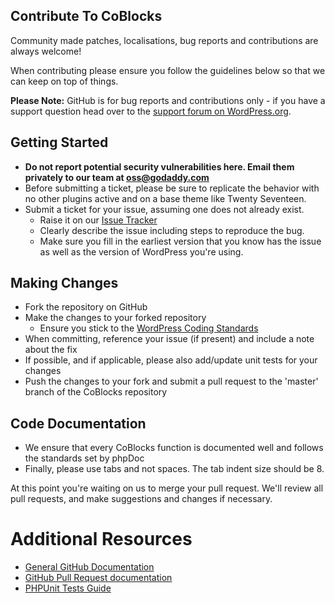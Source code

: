 ## Contribute To CoBlocks

Community made patches, localisations, bug reports and contributions are always welcome!

When contributing please ensure you follow the guidelines below so that we can keep on top of things.

**Please Note:** GitHub is for bug reports and contributions only - if you have a support question head over to the [support forum on WordPress.org](https://wordpress.org/support/plugin/coblocks).

## Getting Started

-   **Do not report potential security vulnerabilities here. Email them privately to our team at [oss@godaddy.com](mailto:oss@godaddy.com)**
-   Before submitting a ticket, please be sure to replicate the behavior with no other plugins active and on a base theme like Twenty Seventeen.
-   Submit a ticket for your issue, assuming one does not already exist.
    -   Raise it on our [Issue Tracker](https://github.com/godaddy/coblocks/issues)
    -   Clearly describe the issue including steps to reproduce the bug.
    -   Make sure you fill in the earliest version that you know has the issue as well as the version of WordPress you're using.

## Making Changes

-   Fork the repository on GitHub
-   Make the changes to your forked repository
    -   Ensure you stick to the [WordPress Coding Standards](https://codex.wordpress.org/WordPress_Coding_Standards)
-   When committing, reference your issue (if present) and include a note about the fix
-   If possible, and if applicable, please also add/update unit tests for your changes
-   Push the changes to your fork and submit a pull request to the 'master' branch of the CoBlocks repository

## Code Documentation

-   We ensure that every CoBlocks function is documented well and follows the standards set by phpDoc
-   Finally, please use tabs and not spaces. The tab indent size should be 8.

At this point you're waiting on us to merge your pull request. We'll review all pull requests, and make suggestions and changes if necessary.

# Additional Resources

-   [General GitHub Documentation](https://help.github.com/)
-   [GitHub Pull Request documentation](https://help.github.com/send-pull-requests/)
-   [PHPUnit Tests Guide](https://phpunit.de/manual/current/en/writing-tests-for-phpunit.html)
